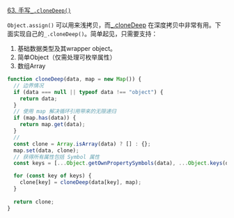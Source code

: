 [63. 手写`_.cloneDeep()`](https://bigfrontend.dev/zh/problem/create-cloneDeep)

`Object.assign()` 可以用来浅拷贝，而[_.cloneDeep](https://lodash.com/docs/4.17.15#cloneDeep) 在深度拷贝中非常有用。下面实现自己的`_.cloneDeep()`。简单起见，只需要支持：

1.  基础数据类型及其wrapper object。
2.  简单Object（仅需处理可枚举属性）
3.  数组Array

```js
function cloneDeep(data, map = new Map()) {
  // 边界情况
  if (data === null || typeof data !== "object") {
    return data;
  }
  // 使用 map 解决循环引用带来的无限递归
  if (map.has(data)) {
    return map.get(data);
  }
  //
  const clone = Array.isArray(data) ? [] : {};
  map.set(data, clone);
  // 获得所有属性包括 Symbol 属性
  const keys = [...Object.getOwnPropertySymbols(data), ...Object.keys(data)];

  for (const key of keys) {
    clone[key] = cloneDeep(data[key], map);
  }
  
  return clone;
}
```

